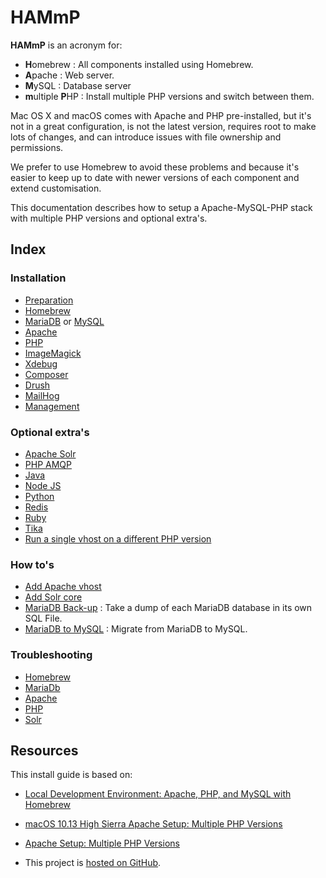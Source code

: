 # HAMmP

**HAMmP** is an acronym for:

* **H**omebrew : All components installed using Homebrew.
* **A**pache : Web server.
* **M**ySQL : Database server
* **m**ultiple **P**HP : Install multiple PHP versions and switch between them.

Mac OS X and macOS comes with Apache and PHP pre-installed, but it's not in a
great configuration, is not the latest version, requires root to make lots of 
changes, and can introduce issues with file ownership and permissions.

We prefer to use Homebrew to avoid these problems and because it's easier to 
keep up to date with newer versions of each component and extend 
customisation. 

This documentation describes how to setup a Apache-MySQL-PHP stack with 
multiple PHP versions and optional extra's.

## Index

### Installation

* [Preparation](Installation/Preparation.md)
* [Homebrew](Installation/Homebrew.md)
* [MariaDB](Installation/MariaDB.md) or [MySQL](Installation/MariaDB.md)
* [Apache](Installation/Apache.md)
* [PHP](Installation/PHP.md)
* [ImageMagick](Installation/PHP-ImageMagick.md)
* [Xdebug](Installation/PHP-Xdebug.md)
* [Composer](Installation/PHP-Composer.md)
* [Drush](Installation/Drupal-Drush.md)
* [MailHog](Installation/Mailhog.md)
* [Management](Installation/Management.md)

### Optional extra's

* [Apache Solr](Optional/Apache-Solr.md)
* [PHP AMQP](Optional/PHP-AMQP.md)
* [Java](Optional/Java.md)
* [Node JS](Optional/Node-js.md)
* [Python](Optional/Python.md)
* [Redis](Optional/Redis.md)
* [Ruby](Optional/Ruby.md)
* [Tika](Optional/Tika.md)
* [Run a single vhost on a different PHP version](Optional/Vhost-on-different-php-version.md)

### How to's

* [Add Apache vhost](HowTo/Add-Apache-Vhost.md)
* [Add Solr core](HowTo/Apache-Solr-Add-Core.md)
* [MariaDB Back-up](HowTo/MariaDB-Backup.md) : Take a dump of each MariaDB 
  database in its own SQL File.
* [MariaDB to MySQL](HowTo/MariaDB-to-MySQL.md) : Migrate from MariaDB to MySQL.

### Troubleshooting

* [Homebrew](Troubleshooting/Homebrew.md)
* [MariaDb](Troubleshooting/MariaDb.md)
* [Apache](Troubleshooting/Apache.md)
* [PHP](Troubleshooting/PHP.md)
* [Solr](Troubleshooting/Solr.md)

## Resources

This install guide is based on:

* [Local Development Environment: Apache, PHP, and MySQL with Homebrew](https://echo.co/blog/os-x-1010-yosemite-local-development-environment-apache-php-and-mysql-homebrew)
* [macOS 10.13 High Sierra Apache Setup: Multiple PHP Versions](https://getgrav.org/blog/macos-sierra-apache-multiple-php-versions)
* [Apache Setup: Multiple PHP Versions](http://getgrav.org/blog/mac-os-x-apache-setup-multiple-php-versions)

* This project is [hosted on GitHub](https://github.com/zero2one/HAMmP).
